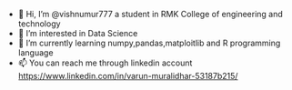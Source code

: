 - 👋 Hi, I’m @vishnumur777 a student in RMK College of engineering and technology
- 👀 I’m interested in Data Science
- 🌱 I’m currently learning numpy,pandas,matploitlib and R programming language
- 📫 You can reach me through linkedin account https://www.linkedin.com/in/varun-muralidhar-53187b215/

